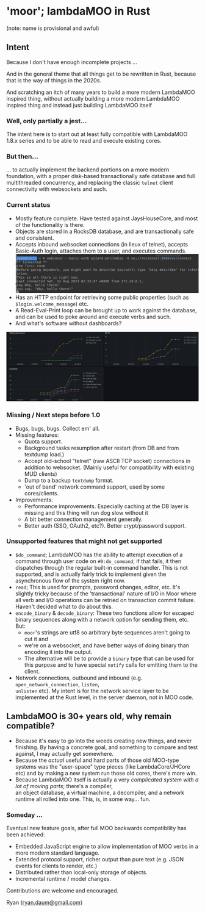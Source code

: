 # 'moor'; lambdaMOO in Rust

(note: name is provisional and awful)

## Intent
Because I don't have enough incomplete projects ...

And in the general theme that all things get to be rewritten in Rust, because that is the way of things in the 2020s.

And scratching an itch of many years to build a more modern LambdaMOO inspired thing, without actually building a more
modern LambdaMOO inspired thing and instead just building LambdaMOO itself

### Well, only partially a jest...

The intent here is to start out at least fully compatible with LambdaMOO 1.8.x series and to be able to read and
execute existing cores. 

### But then...

... to actually implement the backend portions on a more modern foundation, with a proper disk-based 
transactionally safe database and full multithreaded concurrency, and replacing the classic `telnet` 
client connectivity with websockets and such.

### Current status

   * Mostly feature complete. Have tested against JaysHouseCore, and most of the functionality is there.
   * Objects are stored in a RocksDB database, and are transactionally safe and consistent.
   * Accepts inbound websocket connections (in lieux of telnet), accepts Basic-Auth login, attaches them to a user, 
     and executes commands.
     ![Screenshot of simple session](./doc/screenshot-session.png)
   * Has an HTTP endpoint for retrieving some public properties (such as `$login.welcome_message`) etc.
   * A Read-Eval-Print loop can be brought up to work against the database, and can be used to poke around and 
     execute verbs and such.
   * And what's software without dashboards?

![Screenshot of grafana dashboard](./doc/screenshot-grafana.png)

### Missing / Next steps before 1.0

   * Bugs, bugs, bugs. Collect em' all.
   * Missing features:
     * Quota support. 
     * Background tasks resumption after restart (from DB and from textdump load.)
     * Accept old-school "telnet" (raw ASCII TCP socket) connections in addition to websocket.
       (Mainly useful for compatibility with existing MUD clients)
     * Dump to a backup `textdump` format.
     * 'out of band' network command support, used by some cores/clients.
   * Improvements:
     * Performance improvements. Especially caching at the DB layer is missing and this thing will run dog slow 
       without it
     * A bit better connection management generally.
     * Better auth (SSO, OAuth2, etc?). Better crypt/password support.

### Unsupported features that might not get supported

  * `$do_command`; LambdaMOO has the ability to attempt execution of a command through
    user code on `#0:do_command`; if that fails, it then dispatches through the regular
    built-in command handler. This is not supported, and is actually fairly trick to 
    implement given the asynchronous flow of the system right now.
  * `read`; This is used for prompts, password changes, editor, etc. It's slightly tricky
    because of the 'transactional' nature of I/O in Moor where all verb and I/O operations
    can be retried on transaction commit failure. Haven't decided what to do about this.
  * `encode_binary` & `decode_binary`:  These two functions allow for escaped binary 
     sequences along with a network option for sending them, etc. 
     But:
    * `moor`'s strings are utf8 so arbitrary byte sequences aren't going to cut it and
    * we're on a websocket, and have better ways of doing binary than encoding it into the
      output. 
    * The alternative will be to provide a `binary` type that can be used for this purpose
      and to have special `notify` calls for emitting them to the client.
  * Network connections, outbound and inbound (e.g. `open_network_connection`, `listen`,  
    `unlisten` etc). My intent is for the network service layer to be implemented at the Rust level, in the 
    server daemon, not in MOO code.

## LambdaMOO is 30+ years old, why remain compatible?

* Because it's easy to go into the weeds creating new things, and never finishing. By having a concrete goal, and something
  to compare and test against, I may actually get somewhere.
* Because the *actual* useful and hard parts of those old MOO-type systems was the "user-space" type pieces (like
  LambdaCore/JHCore etc) and by making a new system run those old cores, there's more win.
* Because LambdaMOO itself is actually a very *complicated system with a lot of moving parts*; there's a compiler,  
  an object database, a virtual machine, a decompiler, and a network runtime all rolled into one. This, is, in some
  way... fun.

### Someday ...

Eventual new feature goals, after full MOO backwards compatibility has been achieved:

* Embedded JavaScript engine to allow implementation of MOO verbs in a more modern standard language.
* Extended protocol support, richer output than pure text (e.g. JSON events for clients to render, etc.)
* Distributed rather than local-only storage of objects.
* Incremental runtime / model changes.

Contributions are welcome and encouraged. 

Ryan (ryan.daum@gmail.com)
